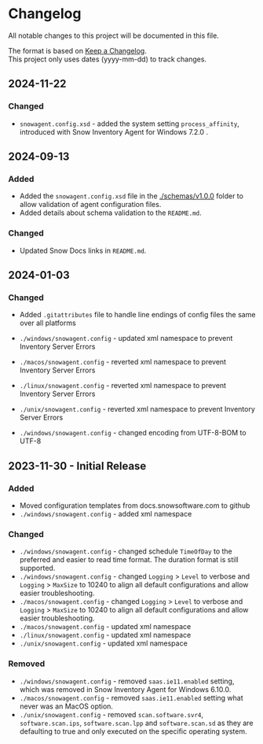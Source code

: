 # Changelog

All notable changes to this project will be documented in this file.

The format is based on [Keep a Changelog](https://keepachangelog.com/en/1.1.0/).  
This project only uses dates (yyyy-mm-dd) to track changes.

## 2024-11-22

### Changed

- `snowagent.config.xsd` - added the system setting `process_affinity`, introduced with Snow Inventory Agent for Windows 7.2.0 .

## 2024-09-13

### Added

- Added the `snowagent.config.xsd` file in the [./schemas/v1.0.0](./schemas/v1.0.0/) folder to allow validation of agent configuration files.
- Added details about schema validation to the `README.md`.

### Changed

- Updated Snow Docs links in `README.md`.

## 2024-01-03

### Changed

- Added `.gitattributes` file to handle line endings of config files the same over all platforms

- `./windows/snowagent.config` - updated xml namespace to prevent Inventory Server Errors
- `./macos/snowagent.config` - reverted xml namespace to prevent Inventory Server Errors
- `./linux/snowagent.config` - reverted xml namespace to prevent Inventory Server Errors
- `./unix/snowagent.config` - reverted xml namespace to prevent Inventory Server Errors
- `./windows/snowagent.config` - changed encoding from UTF-8-BOM to UTF-8

## 2023-11-30 - Initial Release

### Added

- Moved configuration templates from docs.snowsoftware.com to github
- `./windows/snowagent.config` - added xml namespace

### Changed

- `./windows/snowagent.config` - changed schedule `TimeOfDay` to the preferred and easier to read time format. The duration format is still supported.
- `./windows/snowagent.config` - changed `Logging` > `Level` to verbose and `Logging` > `MaxSize` to 10240 to align all default configurations and allow easier troubleshooting.
- `./macos/snowagent.config` - changed `Logging` > `Level` to verbose and `Logging` > `MaxSize` to 10240 to align all default configurations and allow easier troubleshooting.
- `./macos/snowagent.config` - updated xml namespace
- `./linux/snowagent.config` - updated xml namespace
- `./unix/snowagent.config` - updated xml namespace

### Removed

- `./windows/snowagent.config` - removed `saas.ie11.enabled` setting, which was removed in Snow Inventory Agent for Windows 6.10.0.
- `./macos/snowagent.config` - removed `saas.ie11.enabled` setting what never was an MacOS option.
- `./unix/snowagent.config` - removed `scan.software.svr4`, `software.scan.ips`, `software.scan.lpp` and `software.scan.sd` as they are defaulting to true and only executed on the specific operating system.
